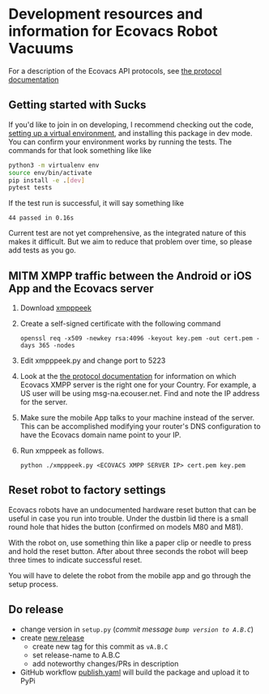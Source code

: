 # Development resources and information for Ecovacs Robot Vacuums

For a description of the Ecovacs API protocols, see
[the protocol documentation](protocol.md)

## Getting started with Sucks

If you'd like to join in on developing, I recommend checking out the code,
[setting up a virtual environment](https://packaging.python.org/guides/installing-using-pip-and-virtualenv/),
and installing this package in dev mode. You can confirm your environment
works by running the tests. The commands for that look something like
like

```bash
python3 -m virtualenv env
source env/bin/activate
pip install -e .[dev]
pytest tests
```

If the test run is successful, it will say something like

```
44 passed in 0.16s
```

Current test are not yet
comprehensive, as the integrated nature of this makes it difficult.
But we aim to reduce that problem over time, so please add tests as you go.

## MITM XMPP traffic between the Android or iOS App and the Ecovacs server

1. Download [xmpppeek](https://www.beneaththewaves.net/Software/XMPPPeek.html)
2. Create a self-signed certificate with the following command

   `openssl req -x509 -newkey rsa:4096 -keyout key.pem -out cert.pem -days 365 -nodes`

3. Edit xmpppeek.py and change port to 5223

4. Look at the  [the protocol documentation](protocol.md) for information on which
Ecovacs XMPP server is the right one for your Country. For example, a US user will
be using msg-na.ecouser.net. Find and note the IP address for the server.

5. Make sure the mobile App talks to your machine instead of the server. This can be
accomplished modifying your router's DNS configuration to have the Ecovacs domain
name point to your IP.

6. Run xmppeek as follows.

   `python ./xmpppeek.py <ECOVACS XMPP SERVER IP> cert.pem key.pem`

## Reset robot to factory settings

Ecovacs robots have an undocumented hardware reset button that can be useful
in case you run into trouble. Under the dustbin lid there is a small round hole
that hides the button (confirmed on models M80 and M81).

With the robot on, use something thin like a paper clip or needle to press and
hold the reset button. After about three seconds the robot will beep three times
to indicate successful reset.

You will have to delete the robot from the mobile app and go through the setup
process.

## Do release

- change version in `setup.py` (*commit message `bump version to A.B.C`*)
- create [new release](https://github.com/mib1185/py-sucks/releases/new)
  - create new tag for this commit as `vA.B.C`
  - set release-name to A.B.C
  - add noteworthy changes/PRs in description
- GitHub workflow [publish.yaml](https://github.com/mib1185/py-sucks/blob/master/.github/workflows/publish.yaml) will build the package and upload it to PyPi
